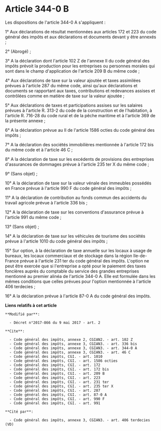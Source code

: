 # Article 344-0 B

Les dispositions de l'article 344-0 A s'appliquent : 

1° Aux déclarations de résultat mentionnées aux articles 172 et 223 du code général des impôts et aux déclarations et
documents devant y être annexés ; 

2° (Abrogé) ; 

3° A la déclaration dont l'article 102 Z de l'annexe II du code général des impôts prévoit la production pour les entreprises
ou personnes morales qui sont dans le champ d'application de l'article 209 B du même code ; 

4° Aux déclarations de taxe sur la valeur ajoutée et taxes assimilées prévues à l'article 287 du même code, ainsi qu'aux
déclarations et documents se rapportant aux taxes, contributions et redevances assises et contrôlées comme en matière de taxe
sur la valeur ajoutée ; 

5° Aux déclarations de taxes et participations assises sur les salaires prévues à l'article R. 313-2 du code de la
construction et de l'habitation, à l'article R. 716-28 du code rural et de la pêche maritime et à l'article 369 de la
présente annexe ; 

6° A la déclaration prévue au II de l'article 1586 octies du code général des impôts ; 

7° A la déclaration des sociétés immobilières mentionnée à l'article 172 bis du même code et à l'article 46 C ; 

8° A la déclaration de taxe sur les excédents de provisions des entreprises d'assurances de dommages prévue à l'article 235
ter X du même code ; 

9° (Sans objet) ; 

10° A la déclaration de taxe sur la valeur vénale des immeubles possédés en France prévue à l'article 990 F du code général
des impôts ; 

11° A la déclaration de contribution au fonds commun des accidents du travail agricole prévue à l'article 336 bis ; 

12° A la déclaration de taxe sur les conventions d'assurance prévue à l'article 991 du même code ; 

13° (Sans objet) ; 

14° A la déclaration de taxe sur les véhicules de tourisme des sociétés prévue à l'article 1010 du code général des impôts ; 

15° Sur option, à la déclaration de taxe annuelle sur les locaux à usage de bureaux, les locaux commerciaux et de stockage
dans la région Ile-de-France prévue à l'article 231 ter du code général des impôts. L'option ne peut être exercée que si
l'entreprise a opté pour le paiement des taxes foncières auprès du comptable du service des grandes entreprises mentionné au
premier alinéa de l'article 344-0 A. Elle est formulée dans les mêmes conditions que celles prévues pour l'option mentionnée
à l'article 406 terdecies ; 

16° A la déclaration prévue à l'article 87-0 A du code général des impôts.

**Liens relatifs à cet article**

	**Modifié par**:

	  - Décret n°2017-866 du 9 mai 2017 - art. 2

	**Cite**:

	  - Code général des impôts, annexe 2, CGIAN2. - art. 102 Z
	  - Code général des impôts, annexe 3, CGIAN3. - art. 336 bis
	  - Code général des impôts, annexe 3, CGIAN3. - art. 344-0 A
	  - Code général des impôts, annexe 3, CGIAN3. - art. 46 C
	  - Code général des impôts, CGI. - art. 1010
	  - Code général des impôts, CGI. - art. 1586 octies
	  - Code général des impôts, CGI. - art. 172
	  - Code général des impôts, CGI. - art. 172 bis
	  - Code général des impôts, CGI. - art. 209 B
	  - Code général des impôts, CGI. - art. 223
	  - Code général des impôts, CGI. - art. 231 ter
	  - Code général des impôts, CGI. - art. 235 ter X
	  - Code général des impôts, CGI. - art. 287
	  - Code général des impôts, CGI. - art. 87-0 A
	  - Code général des impôts, CGI. - art. 990 F
	  - Code général des impôts, CGI. - art. 991

	**Cité par**:

	  - Code général des impôts, annexe 3, CGIAN3. - art. 406 terdecies (VD)
